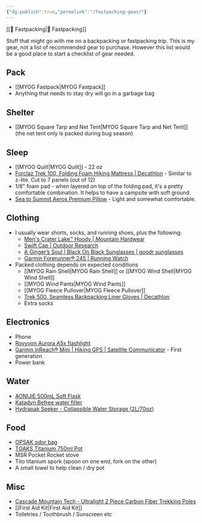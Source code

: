```yaml
---
{"dg-publish":true,"permalink":"/fastpacking-gear/"}
---
```



[[📘 Fastpacking\|📘 Fastpacking]]

Stuff that might go with me on a backpacking or fastpacking trip. This is my gear, not a list of recommended gear to purchase. However this list would be a good place to start a checklist of gear needed.

## Pack

* [[MYOG Fastpack\|MYOG Fastpack]]
* Anything that needs to stay dry will go in a garbage bag

## Shelter

* [[MYOG Square Tarp and Net Tent\|MYOG Square Tarp and Net Tent]] (the net tent only is packed during bug season)

## Sleep

* [[MYOG Quilt\|MYOG Quilt]] - 22 oz
* [Forclaz Trek 100, Folding Foam Hiking Mattress | Decathlon](https://www.decathlon.com/collections/camp-mattresses/products/backpacking-foam-folding-mattress-trek-100-174619?variant=31627393663038) - Similar to z-lite. Cut to 7 panels (out of 12)
* 1/8" foam pad - when layered on top of the folding pad, it's a pretty comfortable combination. It helps to have a campsite with soft ground.
* [Sea to Summit Aeros Premium Pillow](https://seatosummit.com/products/aeros-pillow-premium) - Light and somewhat comfortable.

## Clothing

* I usually wear shorts, socks, and running shoes, plus the following:
    * [Men's Crater Lake™ Hoody | Mountain Hardwear](https://www.mountainhardwear.com/p/mens-crater-lake-hoody-1982411.html)
    * [Swift Cap | Outdoor Research](https://www.outdoorresearch.com/us/swift-cap-243430)
    * [A Ginger’s Soul | Black On Black Sunglasses | goodr sunglasses](https://goodr.com/collections/the-ogs/products/a-gingers-soul)
    * [Garmin Forerunner® 245 | Running Watch](https://www.garmin.com/en-US/p/628939)
* Packed clothing depends on expected conditions
    * [[MYOG Rain Shell\|MYOG Rain Shell]] or [[MYOG Wind Shell\|MYOG Wind Shell]]
    * [[MYOG Wind Pants\|MYOG Wind Pants]]
    * [[MYOG Fleece Pullover\|MYOG Fleece Pullover]]
    * [Trek 500, Seamless Backpacking Liner Gloves | Decathlon](https://www.decathlon.com/collections/hiking-gloves/products/mountain-backpacking-liner-gloves-trek-500?)
    * Extra socks

## Electronics

* Phone
* [Rovyvon Aurora A5x flashlight](https://www.rovyvon.com/products/aurora-a5-usb-c-gitd-keychain-flashlight-3rd-generation?variant=39743142494311)
* [Garmin inReach® Mini | Hiking GPS | Satellite Communicator](https://www.garmin.com/en-US/p/592606) - First generation
* Power bank

## Water

* [AONIJIE 500mL Soft Flask](https://www.amazon.com/AONIJIE-Portable-Marathon-Hydration-450ML-2PCS/dp/B06XVKM55F?th=1)
* [Katadyn Befree water filter](https://www.amazon.com/Katadyn-8019641-Befree-Replacement-Cartridge/dp/B01N9SE2T9/)
* [Hydrapak Seeker - Collapsible Water Storage (2L/70oz)](https://www.amazon.com/Hydrapak-Seeker-Collapsible-Hydration-Reservoir/dp/B08NX82XZB/)

## Food

* [OPSAK odor bag](https://www.amazon.com/dp/B00UTK957K/)
* [TOAKS Titanium 750ml Pot](https://www.amazon.com/TOAKS-TOA-POT-750-Titanium-750ml-Pot/dp/B009B98FGW/)
* MSR Pocket Rocket stove
* Tito titanium spork (spoon on one end, fork on the other)
* A small towel to help clean / dry pot

## Misc

* [Cascade Mountain Tech - Ultralight 2 Piece Carbon Fiber Trekking Poles](https://www.amazon.com/Cascade-Mountain-Tech-2-Section-Adjustable/dp/B086R8FM6Q)
* [[First Aid Kit\|First Aid Kit]]
* Toiletries / Toothbrush / Sunscreen etc